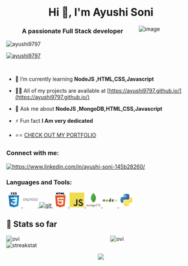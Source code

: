 <h1 align="center">Hi 👋, I'm Ayushi Soni</h1>
<img alt="image" width="30%" align="right" src="https://user-images.githubusercontent.com/59734313/157189039-c09b3e38-9f42-42c0-ab54-14f1574190a7.gif"/>
<h3 align="center">A passionate Full Stack developer </h3>


<p align="left"> <img src="https://komarev.com/ghpvc/?username=ayushi9797&label=Profile%20views&color=0e75b6&style=flat" alt="ayushi9797" /> </p>

<p align="left"> <a href="https://github.com/ryo-ma/github-profile-trophy"><img src="https://github-profile-trophy.vercel.app/?username=ayushi9797" alt="ayushi9797" /></a> </p>

<p align="left"> <a href="https://twitter.com/" target="blank"><img src="https://img.shields.io/twitter/follow/?logo=twitter&style=for-the-badge" alt="" /></a> </p>

- 🌱 I’m currently learning **NodeJS ,HTML,CSS,Javascript**

- 👨‍💻 All of my projects are available at [https://ayushi9797.github.io/](https://ayushi9797.github.io/)

- 💬 Ask me about **NodeJS ,MongoDB,HTML,CSS,Javascript**

- ⚡ Fun fact **I Am very dedicated**

- ⭐⭐ <a href="https://ayushi9797.github.io/"> CHECK OUT MY PORTFOLIO </a>

<h3 align="left">Connect with me:</h3>
<p align="left">
<a href="https://linkedin.com/in/https://www.linkedin.com/in/ayushi-soni-145b28260/" target="blank"><img align="center" src="https://raw.githubusercontent.com/rahuldkjain/github-profile-readme-generator/master/src/images/icons/Social/linked-in-alt.svg" alt="https://www.linkedin.com/in/ayushi-soni-145b28260/" height="30" width="40" /></a>
</p>

<h3 align="left">Languages and Tools:</h3>
<p align="left"> <a href="https://www.w3schools.com/css/" target="_blank" rel="noreferrer"> <img src="https://raw.githubusercontent.com/devicons/devicon/master/icons/css3/css3-original-wordmark.svg" alt="css3" width="40" height="40"/> </a> <a href="https://expressjs.com" target="_blank" rel="noreferrer"> <img src="https://raw.githubusercontent.com/devicons/devicon/master/icons/express/express-original-wordmark.svg" alt="express" width="40" height="40"/> </a> <a href="https://git-scm.com/" target="_blank" rel="noreferrer"> <img src="https://www.vectorlogo.zone/logos/git-scm/git-scm-icon.svg" alt="git" width="40" height="40"/> </a> <a href="https://www.w3.org/html/" target="_blank" rel="noreferrer"> <img src="https://raw.githubusercontent.com/devicons/devicon/master/icons/html5/html5-original-wordmark.svg" alt="html5" width="40" height="40"/> </a> <a href="https://developer.mozilla.org/en-US/docs/Web/JavaScript" target="_blank" rel="noreferrer"> <img src="https://raw.githubusercontent.com/devicons/devicon/master/icons/javascript/javascript-original.svg" alt="javascript" width="40" height="40"/> </a> <a href="https://www.mongodb.com/" target="_blank" rel="noreferrer"> <img src="https://raw.githubusercontent.com/devicons/devicon/master/icons/mongodb/mongodb-original-wordmark.svg" alt="mongodb" width="40" height="40"/> </a> <a href="https://nodejs.org" target="_blank" rel="noreferrer"> <img src="https://raw.githubusercontent.com/devicons/devicon/master/icons/nodejs/nodejs-original-wordmark.svg" alt="nodejs" width="40" height="40"/> </a> <a href="https://www.python.org" target="_blank" rel="noreferrer"> <img src="https://raw.githubusercontent.com/devicons/devicon/master/icons/python/python-original.svg" alt="python" width="40" height="40"/> </a> </p>
<h2 align="left">👷 Stats so far</h2>



 <p>
    <a href="https://github.com/ayushi9797"><span>
        <img align="left" 
          src="https://github-readme-stats.vercel.app/api/top-langs?username=ayushi9797&show_icons=true&locale=en&layout=compact&theme=github_dark&hide_border=true"
          alt="ovi" width="45%" />
          <img align="right"
          src="https://github-readme-stats.vercel.app/api?username=ayushi9797&show_icons=true&locale=en&theme=github_dark&hide_border=true"
          alt="ovi" width="45%"  />
      </span></a>
  </p>

<img id="github-streak-stats"
               src="https://github-readme-streak-stats.herokuapp.com?user=ayushi9797&theme=holi-theme&hide_border=true&border_radius=6.5&date_format=M%20j%5B%2C%20Y%5D"
               alt="streakstat" />
<p align="center">
  <img  src="https://raw.githubusercontent.com/Trilokia/Trilokia/379277808c61ef204768a61bbc5d25bc7798ccf1/bottom_header.svg">
  </p>
